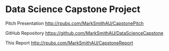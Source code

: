 # Data Science Capstone Project

Pitch Presentation <http://rpubs.com/MarkSmithAU/CapstonePitch>

GitHub Repository <https://github.com/MarkSmithAU/DataScienceCapstone>

This Report <http://rpubs.com/MarkSmithAU/CapstoneReport>